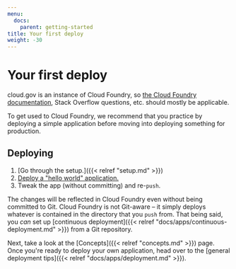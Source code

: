 ```yaml
---
menu:
  docs:
    parent: getting-started
title: Your first deploy
weight: -30
---
```


# Your first deploy
cloud.gov is an instance of Cloud Foundry, so [the Cloud Foundry documentation](http://docs.cloudfoundry.org), Stack Overflow questions, etc. should mostly be applicable.

To get used to Cloud Foundry, we recommend that you practice by deploying a simple application before moving into deploying something for production.


## Deploying

1. [Go through the setup.]({{< relref "setup.md" >}})
1. [Deploy a "hello world" application.](https://github.com/18F/cf-hello-worlds#readme)
1. Tweak the app (without committing) and re-`push`.

The changes will be reflected in Cloud Foundry even without being committed to Git. Cloud Foundry is not Git-aware – it simply deploys whatever is contained in the directory that you `push` from. That being said, you _can_ set up [continuous deployment]({{< relref "docs/apps/continuous-deployment.md" >}}) from a Git repository.

Next, take a look at the [Concepts]({{< relref "concepts.md" >}}) page. Once you're ready to deploy your own application, head over to the [general deployment tips]({{< relref "docs/apps/deployment.md" >}}).
